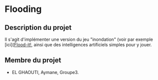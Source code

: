 # Flooding

## Description du projet

Il s'agit d'implémenter une version du jeu "inondation" (voir par exemple [ici]([Flood-it!](https://unixpapa.com/floodit), ainsi que des intelligences artificiels simples pour y jouer. 

## Membre du projet

- EL GHAOUTI, Aymane, Groupe3.